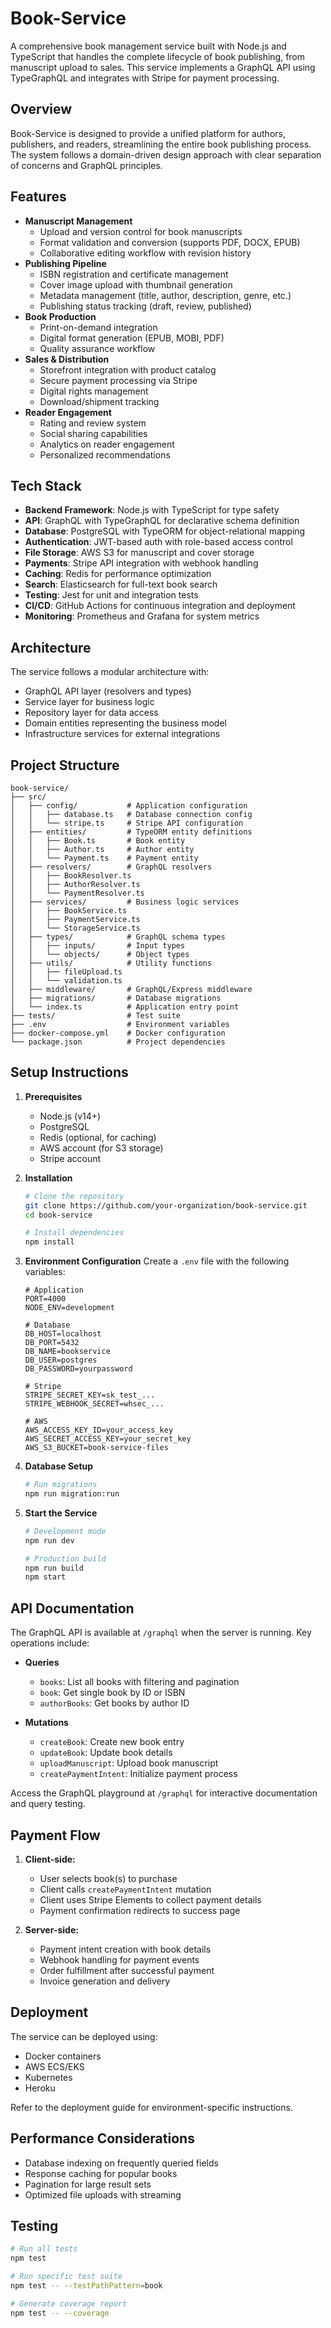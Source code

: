 # Book-Service

A comprehensive book management service built with Node.js and TypeScript that handles the complete lifecycle of book publishing, from manuscript upload to sales. This service implements a GraphQL API using TypeGraphQL and integrates with Stripe for payment processing.

## Overview

Book-Service is designed to provide a unified platform for authors, publishers, and readers, streamlining the entire book publishing process. The system follows a domain-driven design approach with clear separation of concerns and GraphQL principles.

## Features

- **Manuscript Management**
  - Upload and version control for book manuscripts
  - Format validation and conversion (supports PDF, DOCX, EPUB)
  - Collaborative editing workflow with revision history
- **Publishing Pipeline**
  - ISBN registration and certificate management
  - Cover image upload with thumbnail generation
  - Metadata management (title, author, description, genre, etc.)
  - Publishing status tracking (draft, review, published)
- **Book Production**
  - Print-on-demand integration
  - Digital format generation (EPUB, MOBI, PDF)
  - Quality assurance workflow
- **Sales & Distribution**
  - Storefront integration with product catalog
  - Secure payment processing via Stripe
  - Digital rights management
  - Download/shipment tracking
- **Reader Engagement**
  - Rating and review system
  - Social sharing capabilities
  - Analytics on reader engagement
  - Personalized recommendations

## Tech Stack

- **Backend Framework**: Node.js with TypeScript for type safety
- **API**: GraphQL with TypeGraphQL for declarative schema definition
- **Database**: PostgreSQL with TypeORM for object-relational mapping
- **Authentication**: JWT-based auth with role-based access control
- **File Storage**: AWS S3 for manuscript and cover storage
- **Payments**: Stripe API integration with webhook handling
- **Caching**: Redis for performance optimization
- **Search**: Elasticsearch for full-text book search
- **Testing**: Jest for unit and integration tests
- **CI/CD**: GitHub Actions for continuous integration and deployment
- **Monitoring**: Prometheus and Grafana for system metrics

## Architecture

The service follows a modular architecture with:

- GraphQL API layer (resolvers and types)
- Service layer for business logic
- Repository layer for data access
- Domain entities representing the business model
- Infrastructure services for external integrations

## Project Structure

```
book-service/
├── src/
│   ├── config/           # Application configuration
│   │   ├── database.ts   # Database connection config
│   │   └── stripe.ts     # Stripe API configuration
│   ├── entities/         # TypeORM entity definitions
│   │   ├── Book.ts       # Book entity
│   │   ├── Author.ts     # Author entity
│   │   └── Payment.ts    # Payment entity
│   ├── resolvers/        # GraphQL resolvers
│   │   ├── BookResolver.ts
│   │   ├── AuthorResolver.ts
│   │   └── PaymentResolver.ts
│   ├── services/         # Business logic services
│   │   ├── BookService.ts
│   │   ├── PaymentService.ts
│   │   └── StorageService.ts
│   ├── types/            # GraphQL schema types
│   │   ├── inputs/       # Input types
│   │   └── objects/      # Object types
│   ├── utils/            # Utility functions
│   │   ├── fileUpload.ts
│   │   └── validation.ts
│   ├── middleware/       # GraphQL/Express middleware
│   ├── migrations/       # Database migrations
│   └── index.ts          # Application entry point
├── tests/                # Test suite
├── .env                  # Environment variables
├── docker-compose.yml    # Docker configuration
└── package.json          # Project dependencies
```

## Setup Instructions

1. **Prerequisites**

   - Node.js (v14+)
   - PostgreSQL
   - Redis (optional, for caching)
   - AWS account (for S3 storage)
   - Stripe account

2. **Installation**

   ```bash
   # Clone the repository
   git clone https://github.com/your-organization/book-service.git
   cd book-service

   # Install dependencies
   npm install
   ```

3. **Environment Configuration**
   Create a `.env` file with the following variables:

   ```
   # Application
   PORT=4000
   NODE_ENV=development

   # Database
   DB_HOST=localhost
   DB_PORT=5432
   DB_NAME=bookservice
   DB_USER=postgres
   DB_PASSWORD=yourpassword

   # Stripe
   STRIPE_SECRET_KEY=sk_test_...
   STRIPE_WEBHOOK_SECRET=whsec_...

   # AWS
   AWS_ACCESS_KEY_ID=your_access_key
   AWS_SECRET_ACCESS_KEY=your_secret_key
   AWS_S3_BUCKET=book-service-files
   ```

4. **Database Setup**

   ```bash
   # Run migrations
   npm run migration:run
   ```

5. **Start the Service**

   ```bash
   # Development mode
   npm run dev

   # Production build
   npm run build
   npm start
   ```

## API Documentation

The GraphQL API is available at `/graphql` when the server is running. Key operations include:

- **Queries**

  - `books`: List all books with filtering and pagination
  - `book`: Get single book by ID or ISBN
  - `authorBooks`: Get books by author ID

- **Mutations**
  - `createBook`: Create new book entry
  - `updateBook`: Update book details
  - `uploadManuscript`: Upload book manuscript
  - `createPaymentIntent`: Initialize payment process

Access the GraphQL playground at `/graphql` for interactive documentation and query testing.

## Payment Flow

1. **Client-side:**

   - User selects book(s) to purchase
   - Client calls `createPaymentIntent` mutation
   - Client uses Stripe Elements to collect payment details
   - Payment confirmation redirects to success page

2. **Server-side:**
   - Payment intent creation with book details
   - Webhook handling for payment events
   - Order fulfillment after successful payment
   - Invoice generation and delivery

## Deployment

The service can be deployed using:

- Docker containers
- AWS ECS/EKS
- Kubernetes
- Heroku

Refer to the deployment guide for environment-specific instructions.

## Performance Considerations

- Database indexing on frequently queried fields
- Response caching for popular books
- Pagination for large result sets
- Optimized file uploads with streaming

## Testing

```bash
# Run all tests
npm test

# Run specific test suite
npm test -- --testPathPattern=book

# Generate coverage report
npm test -- --coverage
```
